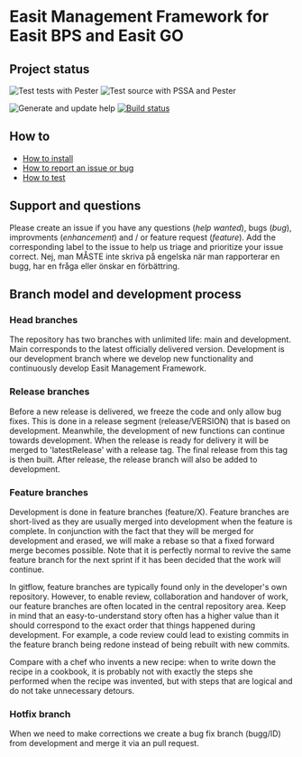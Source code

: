 # Easit Management Framework for Easit BPS and Easit GO

## Project status

![Test tests with Pester](https://github.com/easitab/EasitManagementFramework/workflows/Test%20tests%20with%20Pester/badge.svg) ![Test source with PSSA and Pester](https://github.com/easitab/EasitManagementFramework/workflows/Test%20source%20with%20PSSA%20and%20Pester/badge.svg)

![Generate and update help](https://github.com/easitab/EasitManagementFramework/workflows/Generate%20and%20update%20help/badge.svg) [![Build status](https://ci.appveyor.com/api/projects/status/jvecjyuro985bgu6?svg=true)](https://ci.appveyor.com/project/easitab/easitmanagementframework)

## How to

* [How to install](https://github.com/easitab/EasitManagementFramework/blob/development/docs/HOW-TO-Install.md)
* [How to report an issue or bug](https://github.com/easitab/EasitManagementFramework/blob/development/docs/HOW-TO-ReportAnIssueOrBug.md)
* [How to test](https://github.com/easitab/EasitManagementFramework/blob/development/docs/HOW-TO-Test.md)

## Support and questions

Please create an issue if you have any questions (*help wanted*), bugs (*bug*), improvments (*enhancement*) and / or feature request (*feature*). Add the corresponding label to the issue to help us triage and prioritize your issue correct.
Nej, man MÅSTE inte skriva på engelska när man rapporterar en bugg, har en fråga eller önskar en förbättring.

## Branch model and development process

### Head branches

The repository has two branches with unlimited life: main and development. Main corresponds to the latest officially delivered version. Development is our development branch where we develop new functionality and continuously develop Easit Management Framework.

### Release branches

Before a new release is delivered, we freeze the code and only allow bug fixes. This is done in a release segment (release/VERSION) that is based on development. Meanwhile, the development of new functions can continue towards development. When the release is ready for delivery it will be merged to 'latestRelease' with a release tag. The final release from this tag is then built. After release, the release branch will also be added to development.

### Feature branches

Development is done in feature branches (feature/X). Feature branches are short-lived as they are usually merged into development when the feature is complete. In conjunction with the fact that they will be merged for development and erased, we will make a rebase so that a fixed forward merge becomes possible. Note that it is perfectly normal to revive the same feature branch for the next sprint if it has been decided that the work will continue.

In gitflow, feature branches are typically found only in the developer's own repository. However, to enable review, collaboration and handover of work, our feature branches are often located in the central repository area. Keep in mind that an easy-to-understand story often has a higher value than it should correspond to the exact order that things happened during development. For example, a code review could lead to existing commits in the feature branch being redone instead of being rebuilt with new commits.

Compare with a chef who invents a new recipe: when to write down the recipe in a cookbook, it is probably not with exactly the steps she performed when the recipe was invented, but with steps that are logical and do not take unnecessary detours.

### Hotfix branch

When we need to make corrections we create a bug fix branch (bugg/ID) from development and merge it via an pull request.
